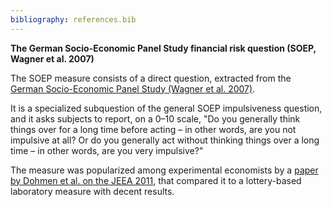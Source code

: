 ```yaml
---
bibliography: references.bib
---
```

**The German Socio-Economic Panel Study financial risk question (SOEP, Wagner et al. 2007)**

The SOEP measure consists of a direct question, extracted from the [German Socio-Economic Panel Study (Wagner et al. 2007)](https://www.diw.de/de/diw_01.c.450791.de/publikationen/soeppapers/2007_0001/the_german_socio-economic_panel_study__soep___scope__evolution_and_enhancements.html).

It is a specialized subquestion of the general SOEP impulsiveness question, and it asks subjects to report, on a 0–10 scale, "Do you generally think things over for a long time before acting – in other words, are you not impulsive at all? Or do you generally act without thinking things over a long time – in other words, are you very impulsive?"

The measure was popularized among experimental economists by a [paper by Dohmen et al. on the JEEA 2011](https://onlinelibrary.wiley.com/doi/abs/10.1111/j.1542-4774.2011.01015.x), that compared it to a lottery-based laboratory measure with decent results. 


